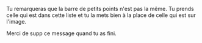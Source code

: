 
Tu remarqueras que la barre de petits points n'est pas la même. Tu prends celle qui est dans cette liste et tu la mets bien à la place de celle qui est sur l'image.

Merci de supp ce message quand tu as fini.